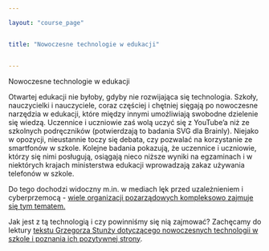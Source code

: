 ```yaml
---

layout: "course_page"


title: "Nowoczesne technologie w edukacji"


---
```


<div class="text-center screen-title">
Nowoczesne technologie w edukacji
</div>

<div class="screen-content">
<p>Otwartej edukacji nie byłoby, gdyby nie rozwijająca się technologia. Szkoły, nauczycielki i nauczyciele, coraz częściej i chętniej sięgają po nowoczesne narzędzia w edukacji, które między innymi umożliwiają swobodne dzielenie się wiedzą. Uczennice i uczniowie zaś wolą uczyć się z YouTube’a niż ze szkolnych podręczników (potwierdzają to badania SVG dla Brainly). Niejako w opozycji, nieustannie toczy się debata, czy pozwalać na korzystanie ze smartfonów w szkole. Kolejne badania pokazują, że uczennice i uczniowie, którzy się nimi posługują, osiągają nieco niższe wyniki na egzaminach i w niektórych krajach ministerstwa edukacji wprowadzają zakaz używania telefonów w szkole.</p>

<p>Do tego dochodzi widoczny m.in. w mediach lęk przed uzależnieniem i cyberprzemocą - <a class="content-link" href="http://domowykodeks.pl/wp-content/uploads/2018/02/Wyniki-bada%C5%84_IKONOGRAFIKI.pdf">wiele organizacji pozarządowych kompleksowo zajmuje się tym tematem.</a>
</p>


<p>Jak jest z tą technologią i czy powinniśmy się nią zajmować? Zachęcamy do lektury <a class="content-link" href="{{ site.baseurl }}/img/pliki_tekstowe/nowe technologie w edukacji.docx" download> tekstu Grzegorza Stunży dotyczącego nowoczesnych technologii w szkole i poznania ich pozytywnej strony</a>. </p>
</div>
